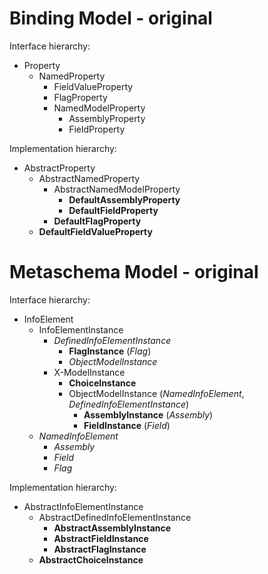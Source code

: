 # Binding Model - original

Interface hierarchy:

- Property
  - NamedProperty
    - FieldValueProperty
    - FlagProperty
    - NamedModelProperty
      - AssemblyProperty
      - FieldProperty

Implementation hierarchy:

- AbstractProperty
  - AbstractNamedProperty
    - AbstractNamedModelProperty
      - **DefaultAssemblyProperty**
      - **DefaultFieldProperty**
    - **DefaultFlagProperty**
  - **DefaultFieldValueProperty**

# Metaschema Model - original

Interface hierarchy:

- InfoElement
  - InfoElementInstance
    - *DefinedInfoElementInstance*
      - **FlagInstance** (*Flag*)
      - *ObjectModelInstance*
    - X-ModelInstance
      - **ChoiceInstance**
      - ObjectModelInstance (*NamedInfoElement*, *DefinedInfoElementInstance*)
        - **AssemblyInstance** (*Assembly*)
        - **FieldInstance** (*Field*)
  - *NamedInfoElement*
    - *Assembly*
    - *Field*
    - *Flag*

Implementation hierarchy:

- AbstractInfoElementInstance
  - AbstractDefinedInfoElementInstance
    - **AbstractAssemblyInstance**
    - **AbstractFieldInstance**
    - **AbstractFlagInstance**
  - **AbstractChoiceInstance**
